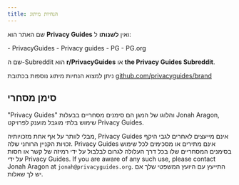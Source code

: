 ```yaml
---
title: הנחיות מיתוג
---
```


שם האתר הוא **Privacy Guides** ואין **לשנותו** ל:

<div class="pg-red" markdown>
- PrivacyGuides
- Privacy guides
- PG
- PG.org
</div>

שם ה-Subreddit הוא **r/PrivacyGuides** או **the Privacy Guides Subreddit**.

ניתן למצוא הנחיות מיתוג נוספות בכתובת [github.com/privacyguides/brand](https://github.com/privacyguides/brand)

## סימן מסחרי

"Privacy Guides" והלוגו של המגן הם סימנים מסחריים בבעלות Jonah Aragon, שימוש בלתי מוגבל מוענק לפרויקט Privacy Guides.

מבלי לוותר על אף אחת מזכויותיה, Privacy Guides אינם מייעצים לאחרים לגבי היקף זכויות הקניין הרוחני שלה. Privacy Guides אינם מתירים או מסכימים לכל שימוש בסימנים המסחריים שלו בכל דרך העלולה לגרום לבלבול על ידי רמיזה של קשר או חסות על ידי Privacy Guides. If you are aware of any such use, please contact Jonah Aragon at `jonah@privacyguides.org`. התייעץ עם היועץ המשפטי שלך אם יש לך שאלות.
